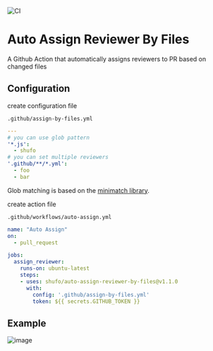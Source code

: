 ![CI](https://github.com/shufo/auto-assign-reviewer-by-assignee/workflows/CI/badge.svg)

# Auto Assign Reviewer By Files

A Github Action that automatically assigns reviewers to PR based on changed files

## Configuration

create configuration file

`.github/assign-by-files.yml`

```yaml
---
# you can use glob pattern
'*.js':
  - shufo
# you can set multiple reviewers
'.github/**/*.yml':
  - foo
  - bar
```

Glob matching is based on the [minimatch library](https://github.com/isaacs/minimatch).

create action file

`.github/workflows/auto-assign.yml`

```yaml
name: "Auto Assign"
on:
  - pull_request

jobs:
  assign_reviewer:
    runs-on: ubuntu-latest
    steps:
    - uses: shufo/auto-assign-reviewer-by-files@v1.1.0
      with:
        config: '.github/assign-by-files.yml'
        token: ${{ secrets.GITHUB_TOKEN }}
```

## Example

![image](https://user-images.githubusercontent.com/1641039/80326369-7ee86f00-8873-11ea-9769-887b083575ad.png)
